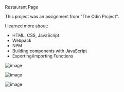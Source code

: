 Restaurant Page

This project was an assignment from "The Odin Project".

I learned more about:
- HTML, CSS, JavaScript
- Webpack
- NPM
- Building components with JavaScript
- Exporting/Importing Functions

![image](https://user-images.githubusercontent.com/73365022/228624036-27d60e5b-508d-4dbd-b51a-de51bf6b4e60.png)

![image](https://user-images.githubusercontent.com/73365022/228624143-28fdba21-adba-4bbe-ac5b-e9196c0df939.png)

![image](https://user-images.githubusercontent.com/73365022/228626452-1e7a17d0-f032-47b2-98b9-af0c49126365.png)




